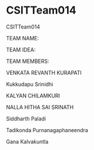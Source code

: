 # CSITTeam014
CSITTeam014

TEAM NAME:

TEAM IDEA:

TEAM MEMBERS:

VENKATA REVANTH KURAPATI 

Kukkudapu Srinidhi

KALYAN CHILAMKURI

NALLA HITHA SAI SRINATH

Siddharth Paladi 

Tadikonda Purnanagaphaneendra

Gana Kalvakuntla

